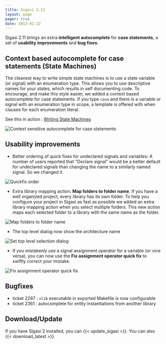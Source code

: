 ```yaml
---
title: Sigasi 2.11
layout: page
pager: true
date: 2013-01-22
---
```


Sigasi 2.11 brings an extra **intelligent autocomplete** for **case
statements**, a set of **usability improvements** and **bug fixes**.

Context based autocomplete for case statements (State Machines)
---------------------------------------------------------------

The cleanest way to write simple state machines is to use a state
variable (or signal) with an enumeration type. This allows you to use
descriptive names for your states, which results in self documenting
code. To encourage, and make this style easier, we added a context based
autocomplete for case statements. If you type `case` and there is a
variable or signal with an enumeration type in scope, a template is
offered with when clauses for each enumeration literal.

See this in action : [Writing State Machines](/screencasts/writing_state_machines)

![Context sensitive autocomplete for case statements](/img/releasenotes/2.11/casestatementautocomplete_a.png "Context sensitive autocomplete for case statements")

Usability improvements
----------------------

-   Better ordering of quick fixes for undeclared signals and variables:
    A number of users reported that "Declare signal" would be a better
    default for undeclared signals than changing the name to a similarly
    named signal. So we changed it.

![Quickfix order](/img/releasenotes/2.11/quickfixorder.png "Quickfix order")

-   Extra library mapping action: **Map folders to folder name**. If you
    have a well organized project, every library has its own folder. To
    help you configure your project in Sigasi as fast as possible we
    added an extra library mapping action when you select
    multiple folders. This new action maps each selected folder to a
    library with the same name as the folder.

![Map folders to folder name](/img/releasenotes/2.11/mapfolderstofoldername_a.png "Map folders to folder name")

-   The top level dialog now show the architecture name

![Set top level selection dialog](/img/releasenotes/2.11/settoplevelarchitecture_.png "Set top level selection dialog")

-   If you mistakenly use a signal assignment operator for a variable
    (or vice versa), you can now use the **Fix assignment operator quick
    fix** to swiftly correct your mistake.

![Fix assignment operator quick fix](/img/releasenotes/2.11/assignmentoperatorquickfix_.png "Fix assignment operator quick fix")

Bugfixes
--------

-   ticket 2287 : `vlib` executable in exported Makefile is now configurable
-   ticket 2361 : autocomplete for entity instantiations from another library

Download/Update
---------------

If you have Sigasi 2 installed, you can {{< update_sigasi >}}. You can also {{< download_latest >}}.
